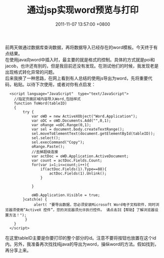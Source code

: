 ﻿---
title: 通过jsp实现word预览与打印
date: 2011-11-07 13:57:00 +0800 
layout: post
permalink: /blog/2011/11/07/通过jsp实现word预览与打印.html
categories:
  - 问题一箩筐
tags:
  - JS
  - 打印
---

前两天做通过数据库查询数据，再将数据导入已经存在的word模板。今天终于有点结果。<br/>
在使用java向word中插入时，最主要的就是格式的控制。具体的方式就是poi和jacob，也许还有别的，但是我目前还没有发现。在测试他们的时候，我发现老是出现格式转化异常的问题。<br/>
后来我换了一种思路，在网上看到有人总结的使用js导出为word，先将重要代码，粘贴。以待下次使用，或者对你有点启发：  
```
  <script language="JavaScript"  type="text/JavaScript">
  	//指定页面区域内容导入Word,包括样式
    function ToWord(tableID)
    {
        try {
            var oWD = new ActiveXObject("Word.Application");
            var oDC = oWD.Documents.Add("",0,1);
            var oRange =oDC.Range(0,1);
            var sel = document.body.createTextRange();
            sel.moveToElementText(document.getElementById(tableID));
            sel.select();
            sel.execCommand("Copy");
            oRange.Paste();
            //去掉超级连接
            var actDoc = oWD.Application.ActiveDocument;
            var count = actDoc.Fields.Count;
            for(var i=1;i<=count;i++){
                if(actDoc.Fields(1).Type==88){
                    actDoc.Fields(1).Unlink();
                }
    
            }
    
            oWD.Application.Visible = true;
        }catch(e) {
             alert( "要导出数据，您必须安装Microsoft Word电子文档软件，同时浏览器须使用“ActiveX 控件”，您的浏览器须允许执行控件。 请点击IE【帮助】了解浏览器设置方法！");
         }
    }
  </script>
```
在这里tableID主要是你要打印的整个部分的id。注意不要将按钮也放置在这个id内。另外，我准备再次找找纯java的导出为word，操纵word的方法。假如找到，再分享上来。